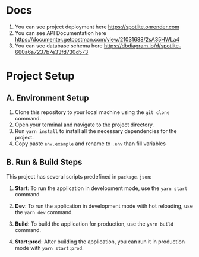 # Docs

1. You can see project deployment here https://spotlite.onrender.com
2. You can see API Documentation here https://documenter.getpostman.com/view/21031688/2sA35HWLa4
3. You can see database schema here https://dbdiagram.io/d/spotlite-660a6a7237b7e33fd730d573

# Project Setup

## A. Environment Setup

1. Clone this repository to your local machine using the `git clone` command.
2. Open your terminal and navigate to the project directory.
3. Run `yarn install` to install all the necessary dependencies for the project.
4. Copy paste `env.example` and rename to `.env` than fill variables

## B. Run & Build Steps

This project has several scripts predefined in `package.json`:

1. **Start**: To run the application in development mode, use the `yarn start` command

2. **Dev**: To run the application in development mode with hot reloading, use the `yarn dev` command.

3. **Build**: To build the application for production, use the `yarn build` command.
4. **Start:prod**: After building the application, you can run it in production mode with `yarn start:prod`.